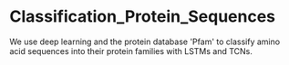 # Classification_Protein_Sequences

We use deep learning and the protein database 'Pfam' to classify amino acid sequences into their protein families with LSTMs and TCNs.
